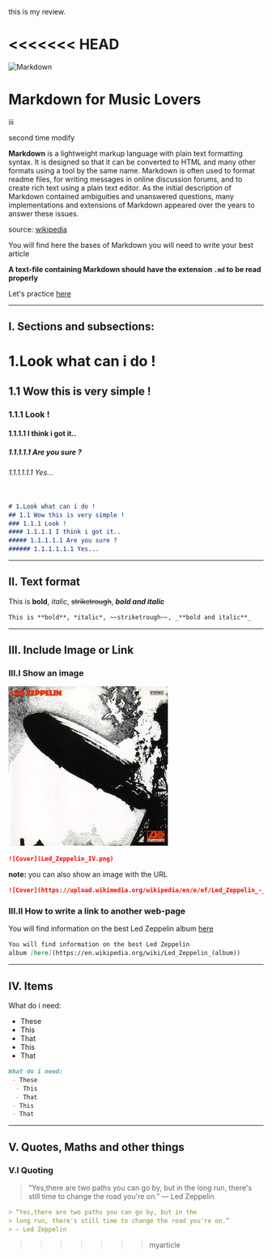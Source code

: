 this is my review.

<<<<<<< HEAD
=======
![Markdown](http://pad.haroopress.com/docs/en/markdown/images/markdown_128.png)
# Markdown for Music Lovers
iii

second time modify

**Markdown** is a lightweight markup language with plain text formatting syntax.
It is designed so that it can be converted to HTML and many other formats using
a tool by the same name. Markdown is often used to format readme files, for
writing messages in online discussion forums, and to create rich text using a
plain text editor. As the initial description of Markdown contained ambiguities
and unanswered questions, many implementations and extensions of Markdown
appeared over the years to answer these issues.

source: [wikipedia](https://en.wikipedia.org/wiki/Markdown)

You will find here the bases of Markdown you will need to write your best article

**A text-file containing Markdown should have the extension `.md` to be read properly**


Let's practice [here](http://jbt.github.io/markdown-editor/)

---

## I. Sections and subsections:


# 1.Look what can i do !
## 1.1 Wow this is very simple !
### 1.1.1 Look !
#### 1.1.1.1 I think i got it..
##### 1.1.1.1.1 Are you sure ?
###### 1.1.1.1.1.1 Yes...


```Markdown

# 1.Look what can i do !
## 1.1 Wow this is very simple !
### 1.1.1 Look !
#### 1.1.1.1 I think i got it..
##### 1.1.1.1.1 Are you sure ?
###### 1.1.1.1.1.1 Yes...

```

---

## II. Text format

This is **bold**, *italic*, ~~striketrough~~, _**bold and italic**_


```Markdown
This is **bold**, *italic*, ~~striketrough~~, _**bold and italic**_
```

---

## III. Include Image or Link
### III.I Show an image

![Cover](Led_Zeppelin_IV.png)

```Markdown
![Cover](Led_Zeppelin_IV.png)
```


**note:** you can also show an image with the URL
```Markdown
![Cover](https://upload.wikimedia.org/wikipedia/en/e/ef/Led_Zeppelin_-_Led_Zeppelin_%281969%29_front_cover.png)
```

### III.II How to write a link to another web-page

You will find information on the best Led Zeppelin
album [here](https://en.wikipedia.org/wiki/Led_Zeppelin_(album))


```Markdown
You will find information on the best Led Zeppelin
album [here](https://en.wikipedia.org/wiki/Led_Zeppelin_(album))
```

---

## IV. Items

What do i need:
 - These
  - This
  - That
 - This
 - That

```Markdown
What do i need:
 - These
  - This
  - That
 - This
 - That
```

---

## V. Quotes, Maths and other things

### V.I Quoting

> “Yes,there are two paths you can go by, but in the
> long run, there's still time to change the road you're on.”
> ― Led Zeppelin

```Markdown
> “Yes,there are two paths you can go by, but in the
> long run, there's still time to change the road you're on.”
> ― Led Zeppelin
```
>>>>>>> myarticle

